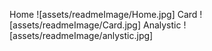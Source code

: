 Home 
![assets/readmeImage/Home.jpg]
Card
![assets/readmeImage/Card.jpg]
Analystic
![assets/readmeImage/anlystic.jpg]